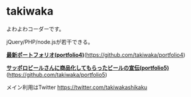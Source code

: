 <h1>takiwaka</h1>

よわよわコーダーです。

jQuery/PHP/node.jsが若干できる。

**[最新ポートフォリオ(portfolio4)](https://takiwaka.sakura.ne.jp/)**(https://github.com/takiwaka/portfolio4)

**[サッポロビールさんに商品化してもらったビールの宣伝(portfolio5)](https://takiwaka.com)**(https://github.com/takiwaka/portfolio5)

メイン利用はTwitter
https://twitter.com/takiwakashikaku
